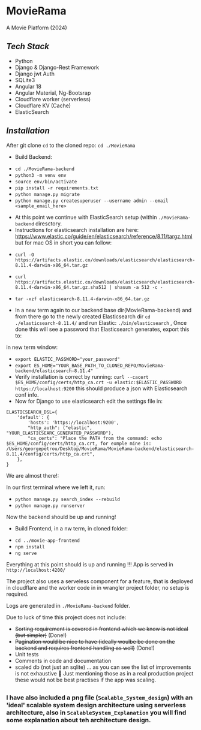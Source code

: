 # MovieRama
A Movie Platform (2024)

## _Tech Stack_ 

* Python
* Django & Django-Rest Framework  
* Django jwt Auth
* SQLite3
* Angular 18
* Angular Material, Ng-Bootsrap
* Cloudflare worker (serverless)
* Cloudflare KV (Cache)
* ElasticSearch

## _Installation_
After git clone `cd` to the cloned repo: `cd ./MovieRama`

* Build Backend:
- `cd ./MovieRama-backend`
- `python3 -m venv env`
- `source env/bin/activate`
- `pip install -r requirements.txt`
- `python manage.py migrate`
- `python manage.py createsuperuser --username admin --email <sample_email_here>`

* At this point we continue with ElasticSearch setup (within `./MovieRama-backend` diresctory.
* Instructions for elasticsearch installation are here: https://www.elastic.co/guide/en/elasticsearch/reference/8.11/targz.html but for mac OS in short you can follow:
- `curl -O https://artifacts.elastic.co/downloads/elasticsearch/elasticsearch-8.11.4-darwin-x86_64.tar.gz`
- `curl https://artifacts.elastic.co/downloads/elasticsearch/elasticsearch-8.11.4-darwin-x86_64.tar.gz.sha512 | shasum -a 512 -c -`
- `tar -xzf elasticsearch-8.11.4-darwin-x86_64.tar.gz`

- In a new term again to our backend base dir(MovieRama-backend) and from there go to the newly created Elasticsearch dir `cd ./elasticsearch-8.11.4/` and run Elastic: `./bin/elasticsearch` , Once done this will see a password that Elasticsearch generates, export this to:

 in new term window:
- `export ELASTIC_PASSWORD="your_password"`
- `export ES_HOME="YOUR_BASE_PATH_TO_CLONED_REPO/MovieRama-backend/elasticsearch-8.11.4"`
- Verify installation is correct by running: `curl --cacert $ES_HOME/config/certs/http_ca.crt -u elastic:$ELASTIC_PASSWORD https://localhost:9200` this should produce a json with Elasticsearch conf info.
- Now for Django to use elasticsearch edit the settings file in: 

```
ELASTICSEARCH_DSL={
    'default': {
        'hosts': 'https://localhost:9200',
        "http_auth": ("elastic", "YOUR_ELASTICSEARC_GENERATED_PASSWORD"),
        "ca_certs": "Place the PATH from the command: echo $ES_HOME/config/certs/http_ca.crt, for exmple mine is: /Users/georgepetrou/Desktop/MovieRama/MovieRama-backend/elasticsearch-8.11.4/config/certs/http_ca.crt",
    },
}
```

We are almost there!:  

In our first terminal where we left it, run:

- `python manage.py search_index --rebuild`
- `python manage.py runserver`

Now the backend should be up and running!

* Build Frontend, in a nw term, in cloned folder:
- `cd ../movie-app-frontend`
- `npm install`
- `ng serve`

Everything at this point should is up and running !!!
App is served in `http://localhost:4200/`

The project also uses a serveless component for a feature, that is deployed in cloudflare and the worker code in in wrangler project folder, no setup is required.

Logs are generated in `./MovieRama-backend` folder.


Due to luck of time this project does not include:
- ~~Sorting requirement is covered in frontend which we know is not ideal (but simpler)~~ (Done!)
- ~~Pagination would be nice to have (ideally woulbe be done on the backend and requires frontend handling as well)~~ (Done!)
- Unit tests
- Comments in code and documentation
- scaled db (not just an sqlite)
 ... as you can see the list of improvements is not exhaustive 🙂
Just mentioning those as in a real production project these would not be best practises if the app was scaling.
##

### I have also included a png file  (`Scalable_System_design`) with an 'ideal' scalable system design architecture using serverless architecture, also in `ScalableSystem_Explanation` you will find some explanation about teh architecture design.
